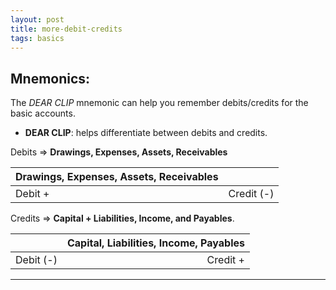 ```yaml
---
layout: post
title: more-debit-credits
tags: basics
---
```


## Mnemonics:
  
The *DEAR CLIP* mnemonic can help you remember debits/credits for the basic accounts.

- **DEAR CLIP**: helps differentiate between debits and credits.
    
Debits => **Drawings, Expenses, Assets, Receivables** 

| Drawings, Expenses, Assets, Receivables ||
|:--------|----------:|
| Debit + | Credit (-)|

Credits => **Capital + Liabilities, Income, and Payables**.   

|| Capital, Liabilities, Income, Payables |
|:----------|--------:|
| Debit (-) | Credit +|

---
